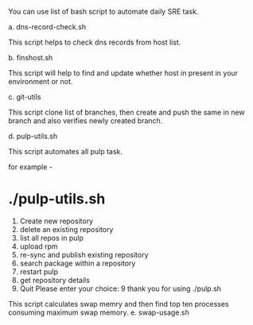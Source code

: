 You can use list of bash script to automate daily SRE task.

a. dns-record-check.sh

This script helps to check dns records from host list.

b. finshost.sh 

This script will help to find and update whether host in present in your environment or not.

c. git-utils

This script clone list of branches, then create and push the same in new branch and also verifies newly created branch.

d. pulp-utils.sh

This script automates all pulp task.

for example - 

# ./pulp-utils.sh

1) Create new repository
2) delete an existing repository
3) list all repos in pulp
4) upload rpm
5) re-sync and publish existing repository
6) search package within a repository
7) restart pulp
8) get repository details
9) Quit
Please enter your choice: 9
thank you for using ./pulp.sh


This script calculates swap memry and then find top ten processes consuming maximum swap memory.
e. swap-usage.sh




